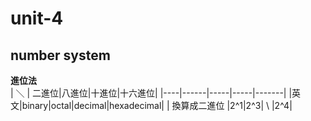 # unit-4
## number system

**進位法**  
| ＼ | 二進位|八進位|十進位|十六進位|
|----|------|-----|-----|-------|
|英文|binary|octal|decimal|hexadecimal|
| 換算成二進位 |2^1|2^3| \ |2^4|
